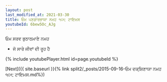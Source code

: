 ```yaml
---
layout: post
last_modified_at: 2021-03-30
title: ਓਮ ਪਣਗਾਰਭਾਯਾ ਨਮਹ ੧੦੮ ਟਾਇਮਸ
youtubeId: 6bew5Oc_AJg
---
```

 
 
 ਓਮ ਸਰਵ ਭੁਠਾਠਮਾਣੇ ਨਮਹ  
 
 -  ਜੋ ਸਾਰੇ ਜੀਵਾਂ ਦੀ ਰੂਹ ਹੈ 
 
  
 
  
 
 
 
 
 
 


{% include youtubePlayer.html id=page.youtubeId %}
 
[Next]({{ site.baseurl }}{% link  split2/_posts/2015-09-16-ਓਮ ਦਕ੍ਸ਼ਿਣਾਯਾ ਨਮਹ ੧੦੮ ਟਾਇਮਸ.md%})
 
